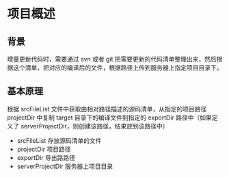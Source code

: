 # 项目概述

## 背景

增量更新代码时，需要通过 svn 或者 git 把需要更新的代码清单整理出来，然后根据这个清单，把对应的编译后的文件，根据路径上传到服务器上指定项目目录下。

## 基本原理

根据 srcFileList 文件中获取由相对路径描述的源码清单，从指定的项目路径 projectDir 中复制 target 目录下的编译文件到指定的 exportDir 路径中（如果定义了 serverProjectDir，则创建该路径，结果放到该路径中）

+ srcFileList 存放源码清单的文件
+ projectDir 项目路径
+ exportDir 导出路路径
+ serverProjectDir 服务器上项目目录